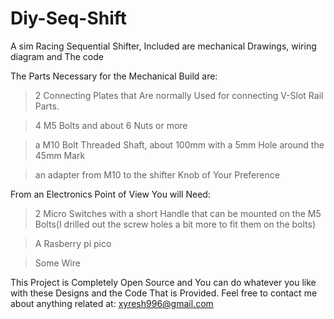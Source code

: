 # Diy-Seq-Shift
A sim Racing Sequential Shifter, Included are mechanical Drawings, wiring diagram and The code 

The Parts Necessary for the Mechanical Build are:
  >2 Connecting Plates that Are normally Used for connecting V-Slot Rail Parts. 
  
  >4 M5 Bolts and about 6 Nuts or more
  
  >a M10 Bolt Threaded Shaft, about 100mm with a 5mm Hole around the 45mm Mark 
  
  >an adapter from M10 to the shifter Knob of Your Preference
  
From an Electronics Point of View You will Need:
  
  >2 Micro Switches with a short Handle that can be mounted on the M5 Bolts(I drilled out the screw holes a bit more to fit them on the bolts)
  
  >A Rasberry pi pico
  
  >Some Wire


This Project is Completely Open Source and You can do whatever you like with these Designs and the Code That is Provided.
Feel free to contact me about anything related at:  xyresh996@gmail.com
